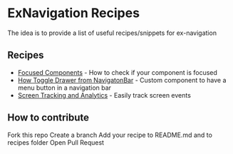 # ExNavigation Recipes
The idea is to provide a list of useful recipes/snippets for ex-navigation

## Recipes

- [Focused Components](./recipes/FocusedComponent.md) - How to check if your component is focused
- [How Toggle Drawer from NavigatonBar](./recipes/NavigationBarMenuButton.md) - Custom component to have a menu button in a navigation bar
- [Screen Tracking and Analytics](./recipes/ScreenTracking.md) - Easily track screen events

## How to contribute
Fork this repo
Create a branch
Add your recipe to README.md and to recipes folder
Open Pull Request
